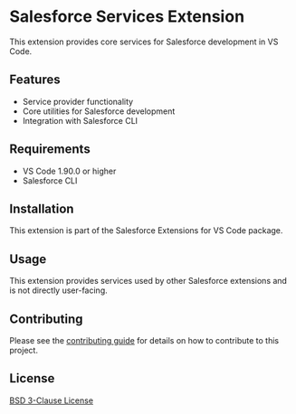 # Salesforce Services Extension

This extension provides core services for Salesforce development in VS Code.

## Features

- Service provider functionality
- Core utilities for Salesforce development
- Integration with Salesforce CLI

## Requirements

- VS Code 1.90.0 or higher
- Salesforce CLI

## Installation

This extension is part of the Salesforce Extensions for VS Code package.

## Usage

This extension provides services used by other Salesforce extensions and is not directly user-facing.

## Contributing

Please see the [contributing guide](../../CONTRIBUTING.md) for details on how to contribute to this project.

## License

[BSD 3-Clause License](LICENSE.txt)
